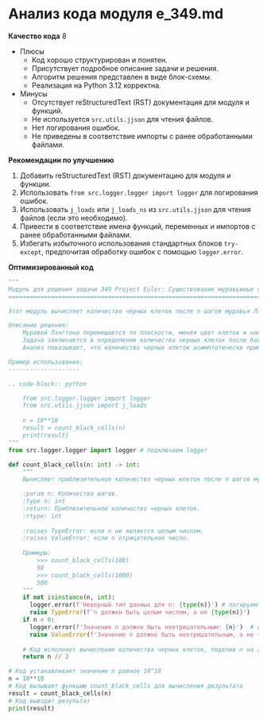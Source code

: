 # Анализ кода модуля e_349.md

**Качество кода**
8
- Плюсы
    - Код хорошо структурирован и понятен.
    - Присутствует подробное описание задачи и решения.
    - Алгоритм решения представлен в виде блок-схемы.
    - Реализация на Python 3.12 корректна.
- Минусы
    - Отсутствует reStructuredText (RST) документация для модуля и функций.
    - Не используется `src.utils.jjson` для чтения файлов.
    - Нет логирования ошибок.
    - Не приведены в соответствие импорты с ранее обработанными файлами.

**Рекомендации по улучшению**
1. Добавить reStructuredText (RST) документацию для модуля и функции.
2. Использовать `from src.logger.logger import logger` для логирования ошибок.
3. Использовать `j_loads` или `j_loads_ns` из `src.utils.jjson` для чтения файлов (если это необходимо).
4.  Привести в соответствие имена функций, переменных и импортов с ранее обработанными файлами.
5. Избегать избыточного использования стандартных блоков `try-except`, предпочитая обработку ошибок с помощью `logger.error`.

**Оптимизированный код**
```python
"""
Модуль для решения задачи 349 Project Euler: Существование муравьиных путей
=======================================================================

Этот модуль вычисляет количество черных клеток после n шагов муравья Лэнгтона.

Описание решения:
    Муравей Лэнгтона перемещается по плоскости, меняя цвет клеток и направление движения.
    Задача заключается в определении количества черных клеток после большого количества шагов (10^18).
    Анализ показывает, что количество черных клеток асимптотически приближается к n/2.

Пример использования:
--------------------

.. code-block:: python

    from src.logger.logger import logger
    from src.utils.jjson import j_loads
    
    n = 10**18
    result = count_black_cells(n)
    print(result)
"""
from src.logger.logger import logger # подключаем logger

def count_black_cells(n: int) -> int:
    """
    Вычисляет приблизительное количество черных клеток после n шагов муравья Лэнгтона.

    :param n: Количество шагов.
    :type n: int
    :return: Приблизительное количество черных клеток.
    :rtype: int
    
    :raises TypeError: если n не является целым числом.
    :raises ValueError: если n отрицательное число.
    
    Примеры:
        >>> count_black_cells(100)
        50
        >>> count_black_cells(1000)
        500
    """
    if not isinstance(n, int):
      logger.error(f'Неверный тип данных для n: {type(n)}') # логируем ошибку
      raise TypeError(f'n должен быть целым числом, а не {type(n)}')
    if n < 0:
      logger.error(f'Значение n должно быть неотрицательным: {n}')  # логируем ошибку
      raise ValueError(f'Значение n должно быть неотрицательным, а не {n}')
    
    # Код исполняет вычисление количества черных клеток, поделив n на 2
    return n // 2

# Код устанавливает значение n равное 10^18
n = 10**18
# Код вызывает функцию count_black_cells для вычисления результата
result = count_black_cells(n)
# Код выводит результат
print(result)
```